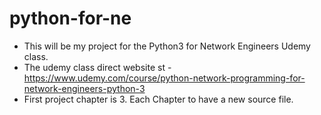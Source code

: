 # python-for-ne
 - This will be my project for the Python3 for Network Engineers Udemy class.
 - The udemy class direct website st - https://www.udemy.com/course/python-network-programming-for-network-engineers-python-3
 - First project chapter is 3. Each Chapter to have a new source file.
